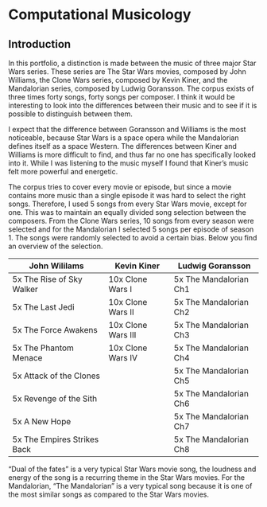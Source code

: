 # Computational Musicology
## Introduction
In this portfolio, a distinction is made between the music of three major Star Wars series. These series are The Star Wars movies, composed by John Williams, the Clone Wars series, composed by Kevin Kiner, and the Mandalorian series, composed by Ludwig Goransson. The corpus exists of three times forty songs, forty songs per composer. I think it would be interesting to look into the differences between their music and to see if it is possible to distinguish between them. 

I expect that the difference between Goransson and Williams is the most noticeable, because Star Wars is a space opera while the Mandalorian defines itself as a space Western. The differences between Kiner and Williams is more difficult to find, and thus far no one has specifically looked into it. While I was listening to the music myself I found that Kiner’s music felt more powerful and energetic. 

The corpus tries to cover every movie or episode, but since a movie contains more music than a single episode it was hard to select the right songs. Therefore, I used 5 songs from every Star Wars movie, except for one. This was to maintain an equally divided song selection between the composers. From the Clone Wars series, 10 songs from every season were selected and for the Mandalorian I selected 5 songs per episode of season 1. The songs were randomly selected to avoid a certain bias. Below you find an overview of the selection.

| John Wililams  | Kevin Kiner | Ludwig Goransson |
| ------------- | ------------- | ------------- |
| 5x The Rise of Sky Walker | 10x Clone Wars I | 5x The Mandalorian Ch1 |
| 5x The Last Jedi | 10x Clone Wars II | 5x The Mandalorian Ch2 |
| 5x The Force Awakens | 10x Clone Wars III| 5x The Mandalorian Ch3 |
| 5x The Phantom Menace | 10x Clone Wars IV | 5x The Mandalorian Ch4 |
| 5x Attack of the Clones || 5x The Mandalorian Ch5 |
| 5x Revenge of the Sith || 5x The Mandalorian Ch6 |
| 5x A New Hope || 5x The Mandalorian Ch7 |
| 5x The Empires Strikes Back|| 5x The Mandalorian Ch8 |


“Dual of the fates” is a very typical Star Wars movie song, the loudness and energy of the song is a recurring theme in the Star Wars movies. For the Mandalorian, “The Mandalorian” is a very typical song because it is one of the most similar songs as compared to the Star Wars movies. 
